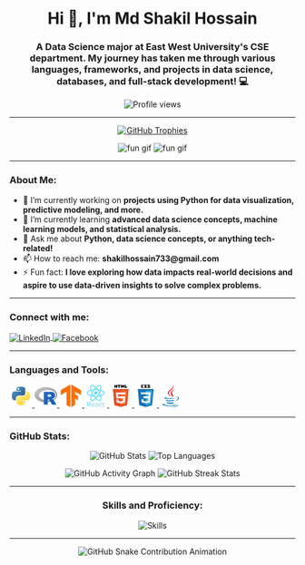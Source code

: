 <h1 align="center">Hi 👋, I'm Md Shakil Hossain</h1>
<h3 align="center">A Data Science major at East West University's CSE department. My journey has taken me through various languages, frameworks, and projects in data science, databases, and full-stack development! 💻</h3>

<p align="center">
  <img src="https://komarev.com/ghpvc/?username=mdshakil-hossain&label=Profile%20views&color=0e75b6&style=flat" alt="Profile views" />
</p>

---

<!-- Profile Trophy Section -->
<p align="center">
  <a href="https://github.com/ryo-ma/github-profile-trophy">
    <img src="https://github-profile-trophy.vercel.app/?username=mdshakil-hossain&theme=radical&column=4" alt="GitHub Trophies" />
  </a>
</p>

<!-- Fun Animated Gifs -->
<p align="center">
  <img src="https://i.giphy.com/media/LaVp0AyqR5bGsC5Cbm/giphy.gif" width="300" alt="fun gif" />
  <img src="https://i.giphy.com/media/bGgsc5mWoryfgKBx1u/giphy.gif" width="300" alt="fun gif" />
</p>

---

<!-- About Me Section -->
<h3 align="left">About Me:</h3>
<ul>
  <li>🔭 I’m currently working on <strong>projects using Python for data visualization, predictive modeling, and more.</strong></li>
  <li>🌱 I’m currently learning <strong>advanced data science concepts, machine learning models, and statistical analysis.</strong></li>
  <li>💬 Ask me about <strong>Python, data science concepts, or anything tech-related!</strong></li>
  <li>📫 How to reach me: <strong>shakilhossain733@gmail.com</strong></li>
  <li>⚡ Fun fact: <strong>I love exploring how data impacts real-world decisions and aspire to use data-driven insights to solve complex problems.</strong></li>
</ul>

---

<!-- Connect With Me Section -->
<h3 align="left">Connect with me:</h3>
<p align="left">
  <a href="https://linkedin.com/in/md-shakil-hossain733" target="_blank">
    <img align="center" src="https://raw.githubusercontent.com/rahuldkjain/github-profile-readme-generator/master/src/images/icons/Social/linked-in-alt.svg" alt="LinkedIn" height="30" width="40" />
  </a>
  <a href="https://fb.com/md.shakil.hossain.6969" target="_blank">
    <img align="center" src="https://raw.githubusercontent.com/rahuldkjain/github-profile-readme-generator/master/src/images/icons/Social/facebook.svg" alt="Facebook" height="30" width="40" />
  </a>
</p>

---

<!-- Languages and Tools Section -->
<h3 align="left">Languages and Tools:</h3>
<p align="left">
  <a href="https://www.python.org" target="_blank">
    <img src="https://raw.githubusercontent.com/devicons/devicon/master/icons/python/python-original.svg" alt="Python" width="40" height="40" />
  </a>
  <a href="https://www.r-project.org/" target="_blank">
    <img src="https://raw.githubusercontent.com/devicons/devicon/master/icons/r/r-original.svg" alt="R" width="40" height="40" />
  </a>
  <a href="https://www.tensorflow.org/" target="_blank">
    <img src="https://raw.githubusercontent.com/devicons/devicon/master/icons/tensorflow/tensorflow-original.svg" alt="TensorFlow" width="40" height="40" />
  </a>
  <a href="https://reactjs.org/" target="_blank">
    <img src="https://raw.githubusercontent.com/devicons/devicon/master/icons/react/react-original-wordmark.svg" alt="React" width="40" height="40" />
  </a>
  <a href="https://www.w3.org/html/" target="_blank">
    <img src="https://raw.githubusercontent.com/devicons/devicon/master/icons/html5/html5-original-wordmark.svg" alt="HTML" width="40" height="40" />
  </a>
  <a href="https://www.w3schools.com/css/" target="_blank">
    <img src="https://raw.githubusercontent.com/devicons/devicon/master/icons/css3/css3-original-wordmark.svg" alt="CSS" width="40" height="40" />
  </a>
  <a href="https://www.java.com" target="_blank">
    <img src="https://raw.githubusercontent.com/devicons/devicon/master/icons/java/java-original.svg" alt="Java" width="40" height="40" />
  </a>
</p>

---

<!-- GitHub Stats -->
<h3 align="left">GitHub Stats:</h3>
<p align="center">
  <img width="440px" src="https://github-readme-stats.vercel.app/api?username=MdShakil-Hossain&show_icons=true&theme=onedark" alt="GitHub Stats" />
  <img width="385px" src="https://github-readme-stats.anuraghazra1.vercel.app/api/top-langs/?username=MdShakil-Hossain&layout=compact&theme=onedark" alt="Top Languages" />
</p>
<p align="center">
  <img width="440px" src="https://github-readme-activity-graph.vercel.app/graph?username=MdShakil-Hossain&theme=github" alt="GitHub Activity Graph" />
  <img width="385px" src="https://github-readme-streak-stats.herokuapp.com?user=MdShakil-Hossain&theme=onedark&date_format=M%20j%5B%2C%20Y%5D" alt="GitHub Streak Stats" />
</p>

---

<!-- Dynamic Skills Proficiency Graph -->
<h3 align="center">Skills and Proficiency:</h3>
<p align="center">
  <img src="https://skillicons.dev/icons?i=python,r,tensorflow,react,sql,html,css,js,java,docker,git" alt="Skills" />
</p>

---

<!-- GitHub Contributions Snake -->
<p align="center">
  <img src="https://github.com/mdshakil-hossain/mdshakil-hossain/blob/output/github-contribution-grid-snake.svg" alt="GitHub Snake Contribution Animation" />
</p>
